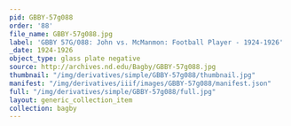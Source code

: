 ```yaml
---
pid: GBBY-57g088
order: '88'
file_name: GBBY-57g088.jpg
label: 'GBBY 57G/088: John vs. McManmon: Football Player - 1924-1926'
_date: 1924-1926
object_type: glass plate negative
source: http://archives.nd.edu/Bagby/GBBY-57g088.jpg
thumbnail: "/img/derivatives/simple/GBBY-57g088/thumbnail.jpg"
manifest: "/img/derivatives/iiif/images/GBBY-57g088/manifest.json"
full: "/img/derivatives/simple/GBBY-57g088/full.jpg"
layout: generic_collection_item
collection: bagby
---
```

